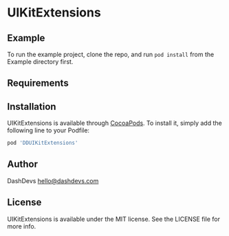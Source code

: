 # UIKitExtensions

## Example

To run the example project, clone the repo, and run `pod install` from the Example directory first.

## Requirements

## Installation

UIKitExtensions is available through [CocoaPods](https://cocoapods.org). To install
it, simply add the following line to your Podfile:

```ruby
pod 'DDUIKitExtensions'
```

## Author

DashDevs hello@dashdevs.com

## License

UIKitExtensions is available under the MIT license. See the LICENSE file for more info.

